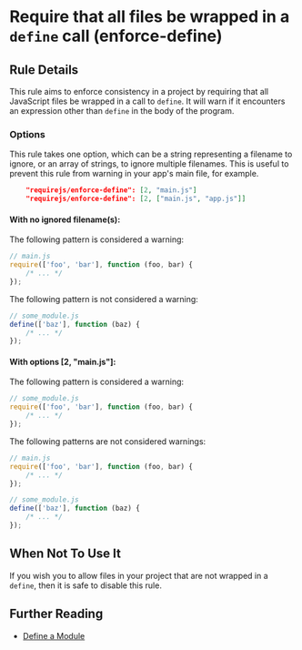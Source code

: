 # Require that all files be wrapped in a `define` call (enforce-define)


## Rule Details

This rule aims to enforce consistency in a project by requiring that all JavaScript files be wrapped in a call to `define`. It will warn if it encounters an expression other than `define` in the body of the program.

### Options

This rule takes one option, which can be a string representing a filename to ignore, or an array of strings, to ignore multiple filenames. This is useful to prevent this rule from warning in your app's main file, for example.

```json
    "requirejs/enforce-define": [2, "main.js"]
    "requirejs/enforce-define": [2, ["main.js", "app.js"]]
```

#### With no ignored filename(s):

The following pattern is considered a warning:

```js
// main.js
require(['foo', 'bar'], function (foo, bar) {
    /* ... */
});
```

The following pattern is not considered a warning:

```js
// some_module.js
define(['baz'], function (baz) {
    /* ... */
});
```

#### With options [2, "main.js"]:

The following pattern is considered a warning:

```js
// some_module.js
require(['foo', 'bar'], function (foo, bar) {
    /* ... */
});
```

The following patterns are not considered warnings:

```js
// main.js
require(['foo', 'bar'], function (foo, bar) {
    /* ... */
});

// some_module.js
define(['baz'], function (baz) {
    /* ... */
});
```

## When Not To Use It

If you wish you to allow files in your project that are not wrapped in a `define`, then it is safe to disable this rule.

## Further Reading

* [Define a Module](http://requirejs.org/docs/api.html#define)
